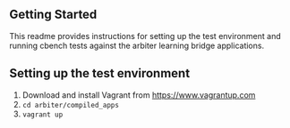 Getting Started
---------------
This readme provides instructions for setting up the test environment and
running cbench tests against the arbiter learning bridge applications.

## Setting up the test environment
1. Download and install Vagrant from https://www.vagrantup.com
2. ``` cd arbiter/compiled_apps ```
3. ``` vagrant up ```  
